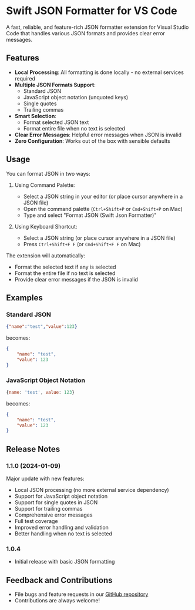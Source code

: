 # Swift JSON Formatter for VS Code

A fast, reliable, and feature-rich JSON formatter extension for Visual Studio Code that handles various JSON formats and provides clear error messages.

## Features

- **Local Processing**: All formatting is done locally - no external services required
- **Multiple JSON Formats Support**:
  - Standard JSON
  - JavaScript object notation (unquoted keys)
  - Single quotes
  - Trailing commas
- **Smart Selection**:
  - Format selected JSON text
  - Format entire file when no text is selected
- **Clear Error Messages**: Helpful error messages when JSON is invalid
- **Zero Configuration**: Works out of the box with sensible defaults

## Usage

You can format JSON in two ways:

1. Using Command Palette:
   - Select a JSON string in your editor (or place cursor anywhere in a JSON file)
   - Open the command palette (`Ctrl+Shift+P` or `Cmd+Shift+P` on Mac)
   - Type and select "Format JSON (Swift Json Formatter)"

2. Using Keyboard Shortcut:
   - Select a JSON string (or place cursor anywhere in a JSON file)
   - Press `Ctrl+Shift+F F` (or `Cmd+Shift+F F` on Mac)

The extension will automatically:
- Format the selected text if any is selected
- Format the entire file if no text is selected
- Provide clear error messages if the JSON is invalid

## Examples

### Standard JSON
```json
{"name":"test","value":123}
```
becomes:
```json
{
    "name": "test",
    "value": 123
}
```

### JavaScript Object Notation
```javascript
{name: 'test', value: 123}
```
becomes:
```json
{
    "name": "test",
    "value": 123
}
```

## Release Notes

### 1.1.0 (2024-01-09)

Major update with new features:
- Local JSON processing (no more external service dependency)
- Support for JavaScript object notation
- Support for single quotes in JSON
- Support for trailing commas
- Comprehensive error messages
- Full test coverage
- Improved error handling and validation
- Better handling when no text is selected

### 1.0.4
- Initial release with basic JSON formatting

## Feedback and Contributions

- File bugs and feature requests in our [GitHub repository](https://github.com/Moussa-M/swift-json-formatter)
- Contributions are always welcome!
